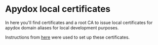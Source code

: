 # Apydox local certificates

In here you'll find certificates and a root CA to issue local certificates for apydox domain aliases for local development purposes.

Instructions from [here](https://www.digitalocean.com/community/tutorials/how-to-create-a-self-signed-ssl-certificate-for-nginx-in-ubuntu-18-04) were used to set up these certificates.
